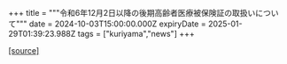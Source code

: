+++
title = """令和6年12月2日以降の後期高齢者医療被保険証の取扱いについて"""
date = 2024-10-03T15:00:00.000Z
expiryDate = 2025-01-29T01:39:23.988Z
tags = ["kuriyama","news"]
+++


[[source]](https://www.town.kuriyama.hokkaido.jp/soshiki/37/28959.html)
